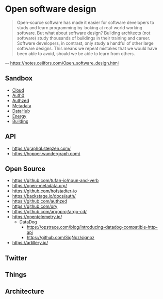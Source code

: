 # Open software design

> Open-source software has made it easier for software developers to study and learn programming by looking at real-world working software. But what about software design? Building architects (not software) study thousands of buildings in their training and career. Software developers, in contrast, only study a handful of other large software designs. This means we repeat mistakes that we would have been able to avoid, should we be able to learn from others.

-- https://notes.ceilfors.com/Open_software_design.html

## Sandbox

* [Cloud](https://notes.ceilfors.com/Cloud_sandbox.html)
* [Auth0](https://learn.sandcastle.cloud/)
* [Authzed](https://play.authzed.com/schema)
* [Metadata](https://sandbox.open-metadata.org/)
* [DataHub](https://demo.datahubproject.io/)
* [Energy](https://energy-models.com/what-is-energy-modeling-building-simulation)
* [Building](https://brickschema.org/get-started/)

## API

* https://graphql.stepzen.com/
* https://hopper.wundergraph.com/

## Open Source

* https://github.com/tufan-io/noun-and-verb
* https://open-metadata.org/
* https://github.com/hofstadter-io
* https://backstage.io/docs/auth/ 
* https://github.com/authzed
* https://github.com/ory
* https://github.com/argoproj/argo-cd/
* https://opentelemetry.io/
  * DataDog 
    * https://opstrace.com/blog/introducing-datadog-compatible-http-api
    * https://github.com/SigNoz/signoz
* https://artillery.io/

## Twitter

## Things 

## Architecture

